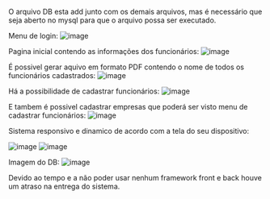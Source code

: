 O arquivo DB esta add junto com os demais arquivos, mas é necessário que seja aberto no mysql para que o arquivo possa ser executado. 

Menu de login: 
![image](https://github.com/user-attachments/assets/76cf713f-5723-4dbe-8632-035846e83d48)

Pagina inicial contendo as informações dos funcionários: 
![image](https://github.com/user-attachments/assets/4084901e-7154-4257-a105-c08e4e7eef16)

É possivel gerar aquivo em formato PDF contendo o nome de todos os funcionários cadastrados: 
![image](https://github.com/user-attachments/assets/19d20963-60e7-4295-8dfa-684192b6b1a5)

Há a possibilidade de cadastrar funcionários: 
![image](https://github.com/user-attachments/assets/5c8e8f2e-d06b-4429-8b21-f55ab555fa2f)

E tambem é possivel cadastrar empresas que poderá ser visto menu de cadastrar funcionários: 
![image](https://github.com/user-attachments/assets/1767931a-73e4-445e-83cb-4fdae8d6e3ef)

Sistema responsivo e dinamico de acordo com a tela do seu dispositivo: 

![image](https://github.com/user-attachments/assets/d979d386-6a5a-44f3-a98b-7b094fd27490)
![image](https://github.com/user-attachments/assets/600c4c0d-1f7f-41bc-9acf-a760ba2a0bef)


Imagem do DB: 
![image](https://github.com/user-attachments/assets/cb09ca74-b78e-42bb-a55b-bc61febb13b9)

Devido ao tempo e a não poder usar nenhum framework front e back houve um atraso na entrega do sistema. 




